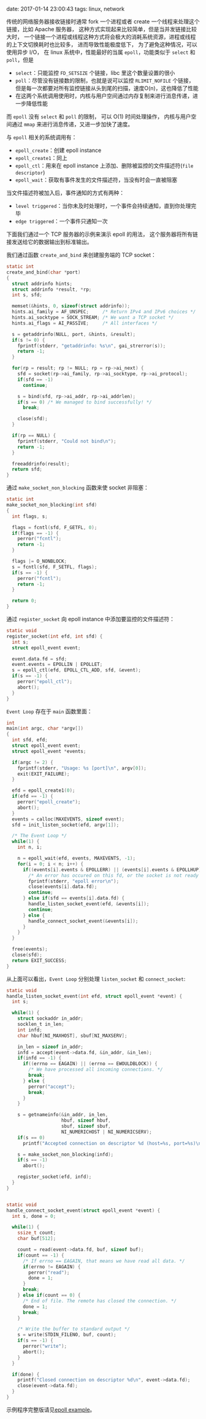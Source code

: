 date: 2017-01-14 23:00:43
tags: linux, network


传统的网络服务器接收链接时通常 fork 一个进程或者 create 一个线程来处理这个链接，比如 Apache 服务器，
这种方式实现起来比较简单，但是当并发链接比较大时，
一个链接一个进程或线程这种方式将会极大的消耗系统资源，进程或线程的上下文切换耗时也比较多，
进而导致性能极度低下，
为了避免这种情况，可以使用异步 I/O，
在 linux 系统中，性能最好的当属 `epoll`，功能类似于 `select` 和 `poll`，但是

* `select`：只能监控 `FD_SETSIZE` 个链接，libc 里这个数量设置的很小
* `poll`：尽管没有链接数的限制，也就是说可以监控 `RLIMIT_NOFILE` 个链接，
  但是每一次都要对所有监控链接从头到尾的扫描，速度O(n)，这也降低了性能
* 在这两个系统调用使用时，内核与用户空间通过内存复制来进行消息传递，进一步降低性能

而 `epoll` 没有 `select` 和 `poll` 的限制，
可以 O(1) 时间处理操作，
内核与用户空间通过 `mmap` 来进行消息传递，又进一步加快了速度。

与 `epoll` 相关的系统调用有：

* `epoll_create`：创建 epoll instance
* `epoll_create1`：同上
* `epoll_ctl`：用来在 epoll instance 上添加、删除被监控的文件描述符(`file descriptor`)
* `epoll_wait`：获取有事件发生的文件描述符，当没有时会一直被阻塞

当文件描述符被加入后，事件通知的方式有两种：

* `level triggered`：当你未及时处理时，一个事件会持续通知，直到你处理完毕
* `edge triggered`：一个事件只通知一次


下面我们通过一个 TCP 服务器的示例来演示 epoll 的用法，
这个服务器将所有链接发送给它的数据输出到标准输出。


我们通过函数 `create_and_bind` 来创建服务端的 TCP socket：

```c
static int
create_and_bind(char *port)
{
  struct addrinfo hints;
  struct addrinfo *result, *rp;
  int s, sfd;

  memset(&hints, 0, sizeof(struct addrinfo));
  hints.ai_family = AF_UNSPEC;     /* Return IPv4 and IPv6 choices */
  hints.ai_socktype = SOCK_STREAM; /* We want a TCP socket */
  hints.ai_flags = AI_PASSIVE;     /* All interfaces */

  s = getaddrinfo(NULL, port, &hints, &result);
  if(s != 0) {
    fprintf(stderr, "getaddrinfo: %s\n", gai_strerror(s));
    return -1;
  }

  for(rp = result; rp != NULL; rp = rp->ai_next) {
    sfd = socket(rp->ai_family, rp->ai_socktype, rp->ai_protocol);
    if(sfd == -1)
      continue;

    s = bind(sfd, rp->ai_addr, rp->ai_addrlen);
    if(s == 0) /* We managed to bind successfully! */
      break;

    close(sfd);
  }

  if(rp == NULL) {
    fprintf(stderr, "Could not bind\n");
    return -1;
  }

  freeaddrinfo(result);
  return sfd;
}
```


通过 `make_socket_non_blocking` 函数来使 socket 非阻塞：

```c
static int
make_socket_non_blocking(int sfd)
{
  int flags, s;

  flags = fcntl(sfd, F_GETFL, 0);
  if(flags == -1) {
    perror("fcntl");
    return -1;
  }

  flags |= O_NONBLOCK;
  s = fcntl(sfd, F_SETFL, flags);
  if(s == -1) {
    perror("fcntl");
    return -1;
  }

  return 0;
}
```

通过 `register_socket` 向 epoll instance 中添加要监控的文件描述符：

```c
static void
register_socket(int efd, int sfd) {
  int s;
  struct epoll_event event;

  event.data.fd = sfd;
  event.events = EPOLLIN | EPOLLET;
  s = epoll_ctl(efd, EPOLL_CTL_ADD, sfd, &event);
  if(s == -1) {
    perror("epoll_ctl");
    abort();
  }
}
```

`Event Loop` 存在于 `main` 函数里面：

```c
int
main(int argc, char *argv[])
{
  int sfd, efd;
  struct epoll_event event;
  struct epoll_event *events;

  if(argc != 2) {
    fprintf(stderr, "Usage: %s [port]\n", argv[0]);
    exit(EXIT_FAILURE);
  }

  efd = epoll_create1(0);
  if(efd == -1) {
    perror("epoll_create");
    abort();
  }
  events = calloc(MAXEVENTS, sizeof event);
  sfd = init_listen_socket(efd, argv[1]);

  /* The Event Loop */
  while(1) {
    int n, i;

    n = epoll_wait(efd, events, MAXEVENTS, -1);
    for(i = 0; i < n; i++) {
      if((events[i].events & EPOLLERR) || (events[i].events & EPOLLHUP) || (!(events[i].events & EPOLLIN))) {
        /* An error has occured on this fd, or the socket is not ready for reading(why were we notified then?) */
        fprintf(stderr, "epoll error\n");
        close(events[i].data.fd);
        continue;
      } else if(sfd == events[i].data.fd) {
        handle_listen_socket_event(efd, &events[i]);
        continue;
      } else {
        handle_connect_socket_event(&events[i]);
      }
    }
  }

  free(events);
  close(sfd);
  return EXIT_SUCCESS;
}
```

从上面可以看出，`Event Loop` 分别处理 `listen_socket` 和 `connect_socket`:

```c
static void
handle_listen_socket_event(int efd, struct epoll_event *event) {
  int s;

  while(1) {
    struct sockaddr in_addr;
    socklen_t in_len;
    int infd;
    char hbuf[NI_MAXHOST], sbuf[NI_MAXSERV];

    in_len = sizeof in_addr;
    infd = accept(event->data.fd, &in_addr, &in_len);
    if(infd == -1) {
      if((errno == EAGAIN) || (errno == EWOULDBLOCK)) {
        /* We have processed all incoming connections. */
        break;
      } else {
        perror("accept");
        break;
      }
    }

    s = getnameinfo(&in_addr, in_len,
                    hbuf, sizeof hbuf,
                    sbuf, sizeof sbuf,
                    NI_NUMERICHOST | NI_NUMERICSERV);
    if(s == 0)
      printf("Accepted connection on descriptor %d (host=%s, port=%s)\n", infd, hbuf, sbuf);

    s = make_socket_non_blocking(infd);
    if(s == -1)
      abort();

    register_socket(efd, infd);
  }
}


static void
handle_connect_socket_event(struct epoll_event *event) {
  int s, done = 0;

  while(1) {
    ssize_t count;
    char buf[512];

    count = read(event->data.fd, buf, sizeof buf);
    if(count == -1) {
      /* If errno == EAGAIN, that means we have read all data. */
      if(errno != EAGAIN) {
        perror("read");
        done = 1;
      }
      break;
    } else if(count == 0) {
      /* End of file. The remote has closed the connection. */
      done = 1;
      break;
    }

    /* Write the buffer to standard output */
    s = write(STDIN_FILENO, buf, count);
    if(s == -1) {
      perror("write");
      abort();
    }
  }

  if(done) {
    printf("Closed connection on descriptor %d\n", event->data.fd);
    close(event->data.fd);
  }
}
```


示例程序完整版请见[epoll example](https://github.com/FuGangqiang/epoll_example/blob/master/example.c)。
